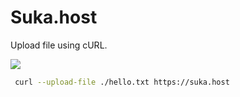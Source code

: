 # Suka.host

Upload file using cURL.

![](https://i.imgur.com/Z4mLDHN.jpeg)

```bash
 curl --upload-file ./hello.txt https://suka.host
 ```
